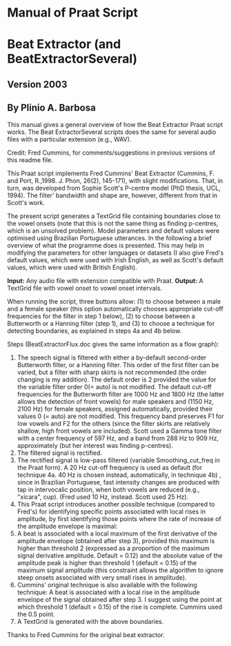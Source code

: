 # Manual of Praat Script
# Beat Extractor (and BeatExtractorSeveral)
## Version 2003
## By Plinio A. Barbosa

This manual gives a general overview of how the Beat Extractor Praat script works. The Beat ExtractorSeveral scripts does the same for several audio files with a particular extension (e.g., WAV).

Credit: Fred Cummins, for comments/suggestions in previous versions of this readme file.

This Praat script implements Fred Cummins' Beat Extractor (Cummins, F. and Port, R.,1998. J. Phon, 26(2), 145-171), with slight modifications. That, in turn, was developed from Sophie Scott's P-centre model (PhD thesis, UCL, 1994). The filter' bandwidth and shape are, however, different from that in Scott's work.

The present script generates a TextGrid file containing boundaries close to the vowel onsets (note that this is not the same thing as finding p-centres, which is an unsolved problem). Model parameters and default values were optimised using Brazilian Portuguese utterances. In the following a brief overview of what the programme does is presented. This may help in modifying the parameters for other languages or datasets (I also give Fred's default values, which were used with Irish English, as well as Scott's default values, which were used with British English).

**Input:** Any audio file with extension compatible with Praat.
**Output:** A TextGrid file with vowel onset to vowel onset intervals.

When running the script, three buttons allow: (1) to choose between a male and a female speaker (this option automatically chooses appropriate cut-off frequencies for the filter in step 1 below), (2) to choose between a Butterworth or a Hanning filter (step 1), and (3) to choose a technique for detecting boundaries, as explained in steps 4a and 4b below.

Steps (BeatExtractorFlux.doc gives the same information as a flow graph):
1. The speech signal is filtered with either a by-default second-order Butterworth filter, or a Hanning filter. This order of the first filter can be varied, but a filter with sharp skirts is not recommended (the order changing is my addition).  The default order is 2 provided the value for the variable filter order 0(= auto) is not modified. The default cut-off frequencies for the Butterworth filter are 1000 Hz and 1800 Hz (the latter allows the detection of front vowels) for male speakers and (1150 Hz, 2100 Hz) for female speakers, assigned automatically, provided their values 0 (= auto) are not modified. This frequency band preserves F1 for low vowels and F2 for the others (since the filter skirts are relatively shallow, high front vowels are included). Scott used a Gamma tone filter with a center frequency of 597 Hz, and a band from 288 Hz to 909 Hz, approximately (but her interest was finding p-centres).
1. The filtered signal is rectified.
1. The rectified signal is low-pass filtered (variable Smoothing_cut_freq in the Praat form). A 20 Hz cut-off frequency is used as default (for technique 4a. 40 Hz is chosen instead, automatically, in technique 4b) , since in Brazilian Portuguese, fast intensity changes are produced with tap in intervocalic position, when both vowels are reduced (e.g., "xícara", cup). (Fred used 10 Hz, instead. Scott used 25 Hz).
1. This Praat script introduces another possible technique (compared to Fred's) for identifying specific points associated with local rises in amplitude, by first identifying those points where the rate of increase of the amplitude envelope is maximal:
  1. A beat is associated with a local maximum of the first derivative of the amplitude envelope (obtained after step 3), provided this maximum is higher than threshold 2 (expressed as a proportion of the maximum signal derivative amplitude. Default = 0.12) and the absolute value of the amplitude peak is higher than threshold 1 (default = 0.15) of the maximum signal amplitude (this constraint allows the algorithm to ignore steep onsets associated with very small rises in amplitude).
  1. Cummins' original technique is also available with the following technique: A beat is associated with a local rise in the amplitude envelope of the signal obtained after step 3. I suggest using the point at which threshold 1 (default = 0.15) of the rise is complete.  Cummins used the 0.5 point.
1. A TextGrid is generated with the above boundaries.

Thanks to Fred Cummins for the original beat extractor.
